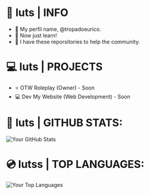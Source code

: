 # 📖 luts | INFO

- 📄 My perfil name, @tropadoeurico.
- 📄 Now just learn!
- 📄 I have these reporsitories to help the community.

# 💻 luts | PROJECTS

- ⭐ OTW Roleplay (Owner) - Soon
- 💻 Dev My Website (Web Development) - Soon

# 📀 luts | GITHUB STATS:
![Your GitHub Stats](https://github-readme-stats.vercel.app/api?username=tropadoeuricoi&show_icons=true&theme=blue)

# 💿 lutss | TOP LANGUAGES:
![Your Top Languages](https://github-readme-stats.vercel.app/api/top-langs/?username=tropadoeurico&layout=compact&theme=blue)
